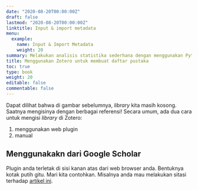 ```yaml
---
date: "2020-08-20T00:00:00Z"
draft: false
lastmod: "2020-08-20T00:00:00Z"
linktitle: Input & import metadata
menu:
  example:
    name: Input & Import Metadata
    weight: 20
summary: Melakukan analisis statistika sederhana dengan menggunakan Python
title: Menggunakan Zotero untuk membuat daftar pustaka
toc: true
type: book
weight: 20
editable: false
commentable: false
---
```


Dapat dilihat bahwa di gambar sebelumnya, _library_ kita masih kosong. Saatnya mengisinya dengan berbagai referensi! Secara umum, ada dua cara untuk mengisi _library_ di Zotero:
1. menggunakan web plugin
1. manual

## Menggunakakn dari Google Scholar

Plugin anda terletak di sisi kanan atas dari web browser anda. Bentuknya kotak putih gitu. Mari kita contohkan. Misalnya anda mau melakukan sitasi terhadap [artikel ini](https://heinonline.org/HOL/Page?handle=hein.journals/fora71&div=72&g_sent=1&casa_token=El573jNy1MoAAAAA:7jTXS5M54uGo20fiGHbVCkqQOYOpAfRO3bW0KLmqm4ObywtOsT17Wzu2jodDCp9INm6jVt3pOA&collection=journals).

